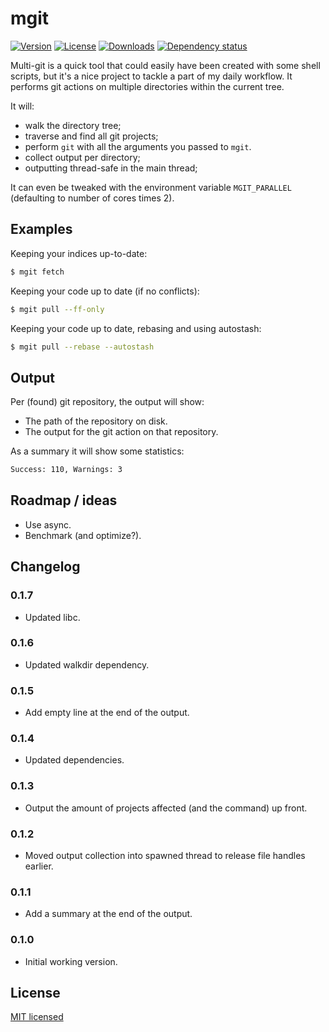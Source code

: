 # mgit

[![Version](https://img.shields.io/crates/v/mgit.svg)](https://crates.io/crates/mgit)
[![License](https://img.shields.io/crates/l/mgit.svg)](https://github.com/koozz/mgit/blob/master/LICENSE)
[![Downloads](https://img.shields.io/crates/d/mgit.svg)](https://crates.io/crates/mgit)
[![Dependency status](https://deps.rs/repo/github/koozz/mgit/status.svg)](https://deps.rs/repo/github/koozz/mgit)

Multi-git is a quick tool that could easily have been created with some shell
scripts, but it's a nice project to tackle a part of my daily workflow.
It performs git actions on multiple directories within the current tree.

It will:
* walk the directory tree;
* traverse and find all git projects;
* perform `git` with all the arguments you passed to  `mgit`.
* collect output per directory;
* outputting thread-safe in the main thread;

It can even be tweaked with the environment variable `MGIT_PARALLEL`
(defaulting to number of cores times 2).

## Examples

Keeping your indices up-to-date:

```sh
$ mgit fetch
```

Keeping your code up to date (if no conflicts):

```sh
$ mgit pull --ff-only
```

Keeping your code up to date, rebasing and using autostash:

```sh
$ mgit pull --rebase --autostash
```

## Output

Per (found) git repository, the output will show:

* The path of the repository on disk.
* The output for the git action on that repository.

As a summary it will show some statistics:

```sh
Success: 110, Warnings: 3
```

## Roadmap / ideas

* Use async.
* Benchmark (and optimize?).

## Changelog

### 0.1.7

* Updated libc.

### 0.1.6

* Updated walkdir dependency.

### 0.1.5

* Add empty line at the end of the output.

### 0.1.4

* Updated dependencies.

### 0.1.3

* Output the amount of projects affected (and the command) up front.

### 0.1.2

* Moved output collection into spawned thread to release file handles earlier.

### 0.1.1

* Add a summary at the end of the output.

### 0.1.0

* Initial working version.

## License

[MIT licensed](./LICENSE)
